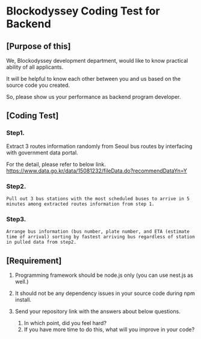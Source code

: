 # Blockodyssey Coding Test for Backend

## [Purpose of this]

We, Blockodyssey development department, would like to know practical ability of all applicants.

It will be helpful to know each other between you and us based on the source code you created.

So, please show us your performance as backend program developer.


## [Coding Test]

### Step1. 
   Extract 3 routes information randomly from Seoul bus routes by interfacing with government data portal.
   
   For the detail, please refer to below link.
   https://www.data.go.kr/data/15081232/fileData.do?recommendDataYn=Y


### Step2. 
    Pull out 3 bus stations with the most scheduled buses to arrive in 5 minutes among extracted routes information from step 1.


### Step3. 
    Arrange bus information (bus number, plate number, and ETA (estimate time of arrival) sorting by fastest arriving bus regardless of station in pulled data from step2.


## [Requirement]

1. Programming framework should be node.js only (you can use nest.js as well.)

2. It should not be any dependency issues in your source code during npm install.

3. Send your repository link with the answers about below questions.

   1) In which point, did you feel hard?
   2) If you have more time to do this, what will you improve in your code?
